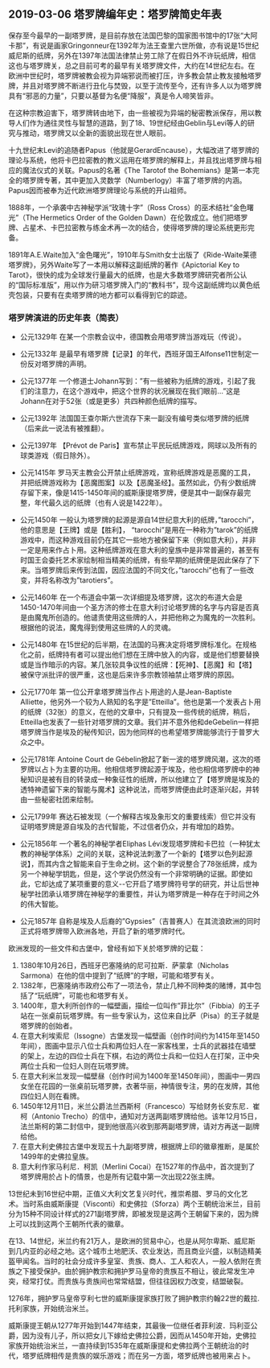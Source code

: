 ## 2019-03-06 塔罗牌编年史：塔罗牌简史年表

保存至今最早的一副塔罗牌，是目前存放在法国巴黎的国家图书馆中的17张“大阿卡那”，有说是画家Gringonneur在1392年为法王查里六世所做，亦有说是15世纪威尼斯的纸牌，另外在1397年法国法律禁止劳工除了在假日外不许玩纸牌，相信这也与塔罗牌关，总之目前可考的最早有关塔罗牌文件，大约在14世纪左右。在欧洲中世纪时，塔罗牌被教会视为异端邪说而被打压，许多教会禁止教友接触塔罗牌，并且对塔罗牌不断进行丑化与焚毁，以至于流传至今，还有许多人以为塔罗牌具有“邪恶的力量”，只要以基督为名便“降服”，真是令人啼笑皆非。 

在这种宗教迫害下，塔罗牌转由地下，由一些被视为异端的秘密教派保存，用以教导人们作为通往灵性与智慧的道路，到了18、19世纪经由Geblin与Levi等人的研究与推动，塔罗牌又以全新的面貌出现在世人眼前。 

十九世纪末Levi的追随者Papus（他就是GerardEncause），大幅改进了塔罗牌的理论与系统，他将卡巴拉密教的教义运用在塔罗牌的解释上，并且找出塔罗牌与相应的魔法仪式的关联。Papus的名著《The Tarotof the Bohemians》是第一本完全的塔罗牌专著，其中更加入灵数学（Numberlogy）丰富了塔罗牌的内涵。Papus因而被奉为近代欧洲塔罗牌理论与系统的开山祖师。

1888年，一个承袭中古神秘学派“玫瑰十字”（Ross Cross）的巫术结社“金色曙光”（The Hermetics Order of the Golden Dawn）在伦敦成立。他们把塔罗牌、占星术、卡巴拉密教与练金术再一次的结合，使得塔罗牌的理论系统更形完备。 

1891年A.E.Waite加入“金色曙光”，1910年与Smith女士出版了《Ride-Waite莱德塔罗牌》，另外Waite写了一本用以解释这副纸牌的著作《Apictorial Key to Tarot》，很快的成为全球发行量最大的纸牌，也是大多数塔罗牌研究者所公认的“国际标准版”，用以作为研习塔罗牌入门的“教科书”，现今这副纸牌均以黄色纸壳包装，只要有在卖塔罗牌的地方都可以看得到它的踪迹。

### 塔罗牌演进的历史年表（简表）

* 公元1329年
  在某一个宗教会议中，德国教会用塔罗牌当游戏玩（传说）。

* 公元1332年
  是最早有塔罗牌【记录】的年代，西班牙国王Alfonse11世制定一份反对塔罗牌的声明。

* 公元1377年
  一个修道士Johann写到：”有一些被称为纸牌的游戏，引起了我们的注意力，在这个游戏中，把这个世界的状况展现在我们眼前…”这是Johann在对于52张（或是更多）共四种颜色纸牌的描写。

* 公元1392年
  法国国王查尔斯六世流存下来一副没有编号类似塔罗牌的纸牌（后来此一说法有被推翻）。

* 公元1397年
  【Prévot de Paris】宣布禁止平民玩纸牌游戏，网球以及所有的球类游戏（假日除外）。

* 公元1415年
  罗马天主教会公开禁止纸牌游戏，宣称纸牌游戏是恶魔的工具，并把纸牌游戏称为【恶魔图案】以及【恶魔圣经】。虽然如此，仍有少数纸牌存留下来，像是1415-1450年间的威斯康提塔罗牌，便是其中一副保存最完整，年代最久远的纸牌（也有人说是1422年）。

* 公元1450年
  一般认为塔罗牌的起源是源自14世纪意大利的纸牌，”tarocchi”，他的意思是【王牌】或是【胜利】， “tarocchi”是用在一种称为”tarok”的纸牌游戏中，而这种游戏目前仍在其它一些地方被保留下来（例如意大利），并非一定是用来作占卜用。这种纸牌游戏在意大利的皇族中是非常普遍的，甚至有时国王会委托艺术家绘制相当精美的纸牌，有些早期的纸牌便是因此保存了下来。当塔罗牌后来传到法国，因应法国的不同文化，”tarocchi”也有了一些改变，并将名称改为”tarotiers”。

* 公元1460年
  在一个布道会中第一次详细提及塔罗牌，这次的布道大会是1450-1470年间由一个圣方济的修士在意大利讨论塔罗牌的名字与内容是否真是由魔鬼所创造的。他谴责使用这些牌的人，并把他称之为魔鬼的一次胜利。根据他的说法，魔鬼得到使用这些牌的人的灵魂。 
* 公元1480年
  在15世纪的后半期，在法国的马赛决定将塔罗牌标准化。在规格化之前，纸牌持有者可以提出他们想在王牌中放入的内容，或是他们想要替换或是当作暗示的内容。某几张较具争议性的纸牌：【死神】、【恶魔】和【塔】被保守派批评的很严重，这也是后来许多宗教领袖禁止塔罗牌的原因。

* 公元1770年
  第一位公开拿塔罗牌当作占卜用途的人是Jean-Baptiste Alliette，他另外一个较为人熟知的名字是”Etteilla”。他也是第一个发表占卜用的纸牌（32张）的意义，在他的文章中，只有提及一些传统的纸牌，稍后， Etteilla也发表了一些针对塔罗牌的文章。我们并不意外他和deGebelin一样把塔罗牌当作是埃及的秘传知识，因为他同样的也希望塔罗牌能够流行于普罗大众之中。

* 公元1781年
  Antoine Court de Gébelin掀起了新一波的塔罗牌风潮，这次的塔罗牌以占卜为主要的功用。他相信塔罗牌起源于埃及，他也相信塔罗牌中的神秘知识是被有目的转录成一种象征性的纸牌，所以他建立了【塔罗牌是埃及的透特神遗留下来的智能与魔术】这种说法，而塔罗牌便由此时逐渐兴起，并转由一些秘密社团来绘制。

* 公元1799年
  赛达石被发现（一个解释古埃及象形文的重要线索）但它并没有证明塔罗牌是源自埃及的古代智能，不过信者仍众，并有增加的趋势。

* 公元1856年
  一个著名的神秘学者Eliphas Lévi发现塔罗牌和卡巴拉（一种犹太教的神秘学体系）之间的关联，这种说法刺激了一个新的【塔罗以色列起源说】，而其内含之智能来自于生命之树。这个新的学说整合了78张纸牌，成为另一个神秘学钥匙，但是，这个学说仍然没有一个非常明确的证据。即使如此，它却达成了某项重要的意义--它开启了塔罗牌符号学的研究，并让后世神秘学社团承认塔罗牌在神秘学的重要性，并认为塔罗牌是一种存在于时间之外的伟大智能。

* 公元1857年
  自称是埃及人后裔的”Gypsies”（吉普赛人）在其流浪欧洲的同时正式将塔罗牌带入欧洲各地，开启了新的塔罗牌时代。

 

 欧洲发现的一些文件和古堡中，曾经有如下关於塔罗牌的记载：
  1. 1380年10月26日，西班牙巴塞隆纳的尼可拉斯．萨蒙拿（Nicholas Sarmona）在他的信中提到了“纸牌”的字眼，可能和塔罗有关。
  2. 1382年，巴塞隆纳市政府公布了一项法令，禁止几种不同种类的赌博，其中包括了“玩纸牌”，可能也和塔罗有关。
  3. 1400年，意大利所创作的一幅壁画，描绘一位叫作”菲比尔”（Fibbia）的王子站在一张桌前玩塔罗牌。有一些专家认为，这位来自比萨（Pisa）的王子就是塔罗牌的创始者。
  4. 在意大利埃索尼（Issogne）古堡发现一幅壁画（创作时间约为1415年至1450年间），图画中显示八位士兵和两位妇人在一家客栈里，士兵的武器挂在墙壁的架上，左边的四位士兵在下棋，右边的两位士兵和一位妇人在打架，正中央两位士兵和一位妇人则在玩塔罗牌。
  5. 在意大利米兰发现一幅壁昼（创作时间为1400年至1450年间），图画中一男四女坐在花园的一张桌前玩塔罗脾，衣著华丽，神情很专注，男的在发牌，其他四位妇人则在看牌。
  6. 1450年12月11日，米兰公爵法兰西斯柯（Francesco）写给财务长安东尼．崔柯（Antonio Trecho）的信中，通知对方送两副塔罗牌给他。该年12月15日，法兰斯柯的第二封信中，提到他很高兴收到那两副塔罗牌，请对方再送一副牌给他。
  7. 在意大利史佛拉古堡中发现五十九副塔罗牌，根据牌上印的徽章推断，是属於1499年的史佛拉皇族。
  8. 意大利作家马利尼．柯凯（Merlini Cocai）在1527年的作品中，首次提到了塔罗牌用於占卜的情景，也是所有记载中第一次出现22张主牌。 

13世纪未到16世纪中期，正值义大利文艺复兴时代，推崇希腊、罗马的文化艺术。当时系由威斯康提（Visconti）和史佛拉（Sforza）两个王朝统治米兰，目前分为15种不同设计样式的271副塔罗牌，即被发现是这两个王朝留下来的，因为牌上可以找到这两个王朝所代表的徽章。

在13、14世纪，米兰约有21万人，是欧洲的贸易中心，也是从阿尔卑斯、威尼斯到几内亚的必经之地。这个城市土地肥沃、农业发达，而且商业兴盛，以制造精美盔甲闻名。当时的社会分成许多皇室、贵族、商人、工人和农人，一般人依附在贵族之下接受保护。由於拥护教宗和拥护罗马皇帝的贵族互不相让，彼此常发生冲突，经常打仗。而贵族与贵族间也常常结盟，但往往因权力改变，结盟破裂。 

1276年，拥护罗马皇帝亨利七世的威斯康提家族打败了拥护教宗约翰22世的戴拉.托利家族，开始统治米兰。

威斯康提王朝从1277年开始到1447年结束，其最後一位继任者菲利波．玛利亚公爵，因为没有儿子，所以把女儿下嫁给史佛拉公爵，因而从1450年开始，史佛拉家族开始统治米兰，一直持续到1535年在威斯康提和史佛拉两个王朝统治的时代，塔罗纸牌相传是贵族的娱乐游戏；而在另一方面，塔罗纸牌也被用来占卜。 